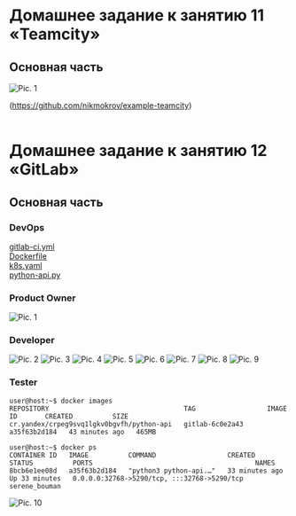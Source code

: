 # Домашнее задание к занятию 11 «Teamcity»
## Основная часть

![Pic. 1](09-ci/05-teamcity/pics/teamcity1.png "Pic. 1")

(https://github.com/nikmokrov/example-teamcity)</br>
</br>

# Домашнее задание к занятию 12 «GitLab»
## Основная часть

### DevOps

[gitlab-ci.yml](09-ci/06-gitlab/netology-gitlab/gitlab-ci.yml)</br>
[Dockerfile](09-ci/06-gitlab/netology-gitlab/Dockerfile)</br>
[k8s.yaml](09-ci/06-gitlab/netology-gitlab/k8s.yaml)</br>
[python-api.py](09-ci/06-gitlab/netology-gitlab/python-api.py)</br>

### Product Owner

![Pic. 1](09-ci/06-gitlab/pics/issues.png "Pic. 1")

### Developer

![Pic. 2](09-ci/06-gitlab/pics/issues1.png "Pic. 2")
![Pic. 3](09-ci/06-gitlab/pics/issues2.png "Pic. 3")
![Pic. 4](09-ci/06-gitlab/pics/issues3.png "Pic. 4")
![Pic. 5](09-ci/06-gitlab/pics/issues4.png "Pic. 5")
![Pic. 6](09-ci/06-gitlab/pics/pipeline11.png "Pic. 6")
![Pic. 7](09-ci/06-gitlab/pics/pipelines.png "Pic. 7")
![Pic. 8](09-ci/06-gitlab/pics/jobs.png "Pic. 8")
![Pic. 9](09-ci/06-gitlab/pics/registry.png "Pic. 9")

### Tester
```console
user@host:~$ docker images
REPOSITORY                                  TAG                  IMAGE ID       CREATED          SIZE
cr.yandex/crpeg9svq1lgkv0bgvfh/python-api   gitlab-6c0e2a43      a35f63b2d184   43 minutes ago   465MB

user@host:~$ docker ps
CONTAINER ID   IMAGE          COMMAND                  CREATED          STATUS          PORTS                                         NAMES
8bcb6e1ee08d   a35f63b2d184   "python3 python-api.…"   33 minutes ago   Up 33 minutes   0.0.0.0:32768->5290/tcp, :::32768->5290/tcp   serene_bouman
```

![Pic. 10](09-ci/06-gitlab/pics/test.png "Pic. 10")
